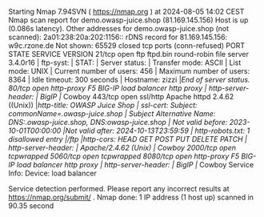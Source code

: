 Starting Nmap 7.94SVN ( https://nmap.org ) at 2024-08-05 14:02 CEST
Nmap scan report for demo.owasp-juice.shop (81.169.145.156)
Host is up (0.086s latency).
Other addresses for demo.owasp-juice.shop (not scanned): 2a01:238:20a:202:1156::
rDNS record for 81.169.145.156: w9c.rzone.de
Not shown: 65529 closed tcp ports (conn-refused)
PORT     STATE SERVICE    VERSION
21/tcp   open  ftp        ftpd.bin round-robin file server 3.4.0r16
| ftp-syst:
|   STAT:
| Server status:
|     Transfer mode: ASCII
|     List mode:     UNIX
|     Current number of users: 456
|     Maximum number of users: 8364
|     Idle timeout: 300 seconds
|     Hostname: zizzi
|_End of server status.
80/tcp   open  http-proxy F5 BIG-IP load balancer http proxy
| http-server-header:
|   BigIP
|_  Cowboy
443/tcp  open  ssl/http   Apache httpd 2.4.62 ((Unix))
|_http-title: OWASP Juice Shop
| ssl-cert: Subject: commonName=*.owasp-juice.shop
| Subject Alternative Name: DNS:*.owasp-juice.shop, DNS:owasp-juice.shop
| Not valid before: 2023-10-01T00:00:00
|_Not valid after:  2024-10-13T23:59:59
| http-robots.txt: 1 disallowed entry
|_/ftp
|_http-cors: HEAD GET POST PUT DELETE PATCH
| http-server-header:
|   Apache/2.4.62 (Unix)
|_  Cowboy
2000/tcp open  tcpwrapped
5060/tcp open  tcpwrapped
8080/tcp open  http-proxy F5 BIG-IP load balancer http proxy
| http-server-header:
|   BigIP
|_  Cowboy
Service Info: Device: load balancer

Service detection performed. Please report any incorrect results at https://nmap.org/submit/ .
Nmap done: 1 IP address (1 host up) scanned in 90.35 second
